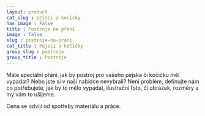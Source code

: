 ```yaml
---
layout: product
cat_slug : pejsci-a-kocicky
has_image : False
title : Postroje na přání
image : false
slug : postroje-na-prani
cat_title : Pejsci a kočičky
group_slug : postroje
group_title : Postroje
---
```


Máte speciální přání, jak by postroj pro vašeho pejska či kočičku měl vypadat? Nebo jste si v naší nabídce nevybrali? Není problém, definujte nám co potřebujete, jak by to mělo vypadat, ilustrační foto, či obrázek, rozměry a my vám to ušijeme.

Cena se odvíjí od spotřeby materiálu a práce.

